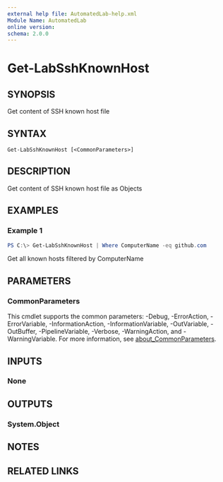 ```yaml
---
external help file: AutomatedLab-help.xml
Module Name: AutomatedLab
online version:
schema: 2.0.0
---
```


# Get-LabSshKnownHost

## SYNOPSIS
Get content of SSH known host file

## SYNTAX

```
Get-LabSshKnownHost [<CommonParameters>]
```

## DESCRIPTION
Get content of SSH known host file as Objects

## EXAMPLES

### Example 1
```powershell
PS C:\> Get-LabSshKnownHost | Where ComputerName -eq github.com
```

Get all known hosts filtered by ComputerName

## PARAMETERS

### CommonParameters
This cmdlet supports the common parameters: -Debug, -ErrorAction, -ErrorVariable, -InformationAction, -InformationVariable, -OutVariable, -OutBuffer, -PipelineVariable, -Verbose, -WarningAction, and -WarningVariable. For more information, see [about_CommonParameters](http://go.microsoft.com/fwlink/?LinkID=113216).

## INPUTS

### None

## OUTPUTS

### System.Object
## NOTES

## RELATED LINKS
